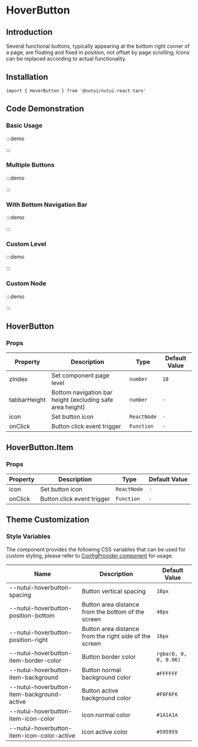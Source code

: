 # HoverButton

## Introduction

Several functional buttons, typically appearing at the bottom right corner of a page, are floating and fixed in position, not offset by page scrolling; Icons can be replaced according to actual functionality.

## Installation

```tsx
import { HoverButton } from '@nutui/nutui-react-taro'
```

## Code Demonstration

### Basic Usage

:::demo

<CodeBlock src='taro/demo1.tsx'></CodeBlock>

:::

### Multiple Buttons

:::demo

<CodeBlock src='taro/demo2.tsx'></CodeBlock>

:::

### With Bottom Navigation Bar

:::demo

<CodeBlock src='taro/demo3.tsx'></CodeBlock>

:::

### Custom Level

:::demo

<CodeBlock src='taro/demo4.tsx'></CodeBlock>

:::

### Custom Node

:::demo

<CodeBlock src='h5/demo6.tsx'></CodeBlock>

:::

## HoverButton

### Props

| Property | Description | Type | Default Value |
| --- | --- | --- | --- |
| zIndex | Set component page level | `number` | `10` |
| tabbarHeight | Bottom navigation bar height (excluding safe area height) | `number` | `-` |
| icon | Set button icon | `ReactNode` | `-` |
| onClick | Button click event trigger | `Function` | `-` |

## HoverButton.Item

### Props

| Property | Description | Type | Default Value |
| --- | --- | --- | --- |
| icon | Set button icon | `ReactNode` | `-` |
| onClick | Button click event trigger | `Function` | `-` |

## Theme Customization

### Style Variables

The component provides the following CSS variables that can be used for custom styling, please refer to [ConfigProvider component](#/zh-CN/component/configprovider) for usage.

| Name | Description | Default Value |
| --- | --- | --- |
| \--nutui-hoverbutton-spacing | Button vertical spacing | `16px` |
| \--nutui-hoverbutton-position-bottom | Button area distance from the bottom of the screen | `48px` |
| \--nutui-hoverbutton-position-right | Button area distance from the right side of the screen | `16px` |
| \--nutui-hoverbutton-item-border-color | Button border color | `rgba(0, 0, 0, 0.06)` |
| \--nutui-hoverbutton-item-background | Button normal background color | `#FFFFFF` |
| \--nutui-hoverbutton-item-background-active | Button active background color | `#F6F6F6` |
| \--nutui-hoverbutton-item-icon-color | Icon normal color | `#1A1A1A` |
| \--nutui-hoverbutton-item-icon-color-active | Icon active color | `#595959` |
